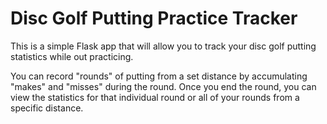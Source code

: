 # Disc Golf Putting Practice Tracker

This is a simple Flask app that will allow you to track your disc golf
putting statistics while out practicing. 

You can record "rounds" of putting from a set distance by accumulating
"makes" and "misses" during the round. Once you end the round, you can
view the statistics for that individual round or all of your rounds 
from a specific distance. 